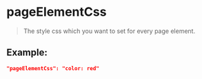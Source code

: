 # pageElementCss
>The style css which you want to set for every page element.

Example:
--
```JSON
"pageElementCss": "color: red"
```

